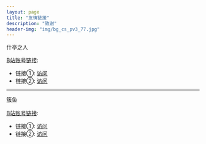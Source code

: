 ```yaml
---
layout: page
title: "友情链接"
description: "致谢" 
header-img: "img/bg_cs_pv3_77.jpg"
---
```


什亭之人<img src="https://i0.hdslb.com/bfs/face/d859415d434dc7634d95c03b3c71809fc4df2235.jpg@240w_240h_1c_1s_!web-avatar-space-header.avif" width="16" height="16" style="vertical-align: middle;">

[B站账号链接](https://space.bilibili.com/1992332214):

- 链接①: [访问](https://schale.us.kg/helloword?from=xingying-to=stzr)
- 链接②: [访问](https://stzr.cjhcjh6.top/)

------

簇鱼<img src="https://i0.hdslb.com/bfs/face/c7de68bda4ebed8f0dbf4bc375ae1ed9c5f1f48d.jpg@240w_240h_1c_1s_!web-avatar-space-header.avif" width="16" height="16" style="vertical-align: middle;">

[B站账号链接](https://space.bilibili.com/3546816830245224):

- 链接①: [访问](https://schale.us.kg/helloword?from=xingying-to=cuyu)
- 链接②: [访问](https://cuyu.cjhcjh6.top/)